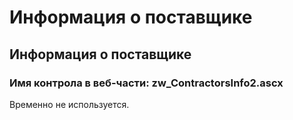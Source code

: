 ﻿---
description: 2.4.7
---
# Информация о поставщике
## Информация о поставщике
### Имя контрола в веб-части: zw_ContractorsInfo2.ascx
Временно не используется.
